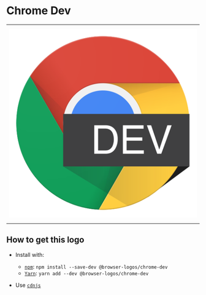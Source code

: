 # Chrome Dev

<table>
    <tbody>
        <tr>
            <td height="512px" width="512px">
                <a href="./"><img width="500px" src="chrome-dev_512x512.png" alt="Chrome Dev browser logo"></a>
            </td>
        <tr>
    </tbody>
</table>


## How to get this logo

* Install with:

  * [`npm`](https://www.npmjs.com/): `npm install --save-dev @browser-logos/chrome-dev`
  * [`Yarn`](https://yarnpkg.com/): `yarn add --dev @browser-logos/chrome-dev`

* Use [`cdnjs`](https://cdnjs.com/libraries/browser-logos)
